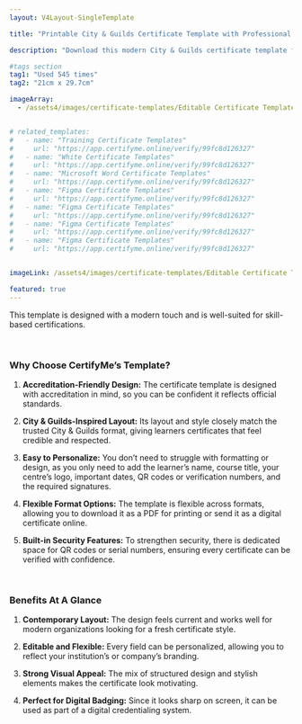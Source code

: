 ```yaml
---
layout: V4Layout-SingleTemplate

title: "Printable City & Guilds Certificate Template with Professional Classic Layout"

description: "Download this modern City & Guilds certificate template for professional awards. Fully editable and printable; perfect for skill certification and recognition."

#tags section
tag1: "Used 545 times"
tag2: "21cm x 29.7cm"

imageArray:
  - /assets4/images/certificate-templates/Editable Certificate Template 2.png


# related_templates:
#   - name: "Training Certificate Templates"
#     url: "https://app.certifyme.online/verify/99fc8d126327"
#   - name: "White Certificate Templates"
#     url: "https://app.certifyme.online/verify/99fc8d126327"
#   - name: "Microsoft Word Certificate Templates"
#     url: "https://app.certifyme.online/verify/99fc8d126327"
#   - name: "Figma Certificate Templates"
#     url: "https://app.certifyme.online/verify/99fc8d126327"  
#   - name: "Figma Certificate Templates"
#     url: "https://app.certifyme.online/verify/99fc8d126327"  
#   - name: "Figma Certificate Templates"
#     url: "https://app.certifyme.online/verify/99fc8d126327"  
#   - name: "Figma Certificate Templates"
#     url: "https://app.certifyme.online/verify/99fc8d126327"        


imageLink: /assets4/images/certificate-templates/Editable Certificate Template 2.png

featured: true
---
```


This template is designed with a modern touch and is well-suited for skill-based certifications.

<br>

### Why Choose CertifyMe’s Template?

1. **Accreditation-Friendly Design:** The certificate template is designed with accreditation in mind, so you can be confident it reflects official standards.

1. **City & Guilds-Inspired Layout:** Its layout and style closely match the trusted City & Guilds format, giving learners certificates that feel credible and respected.

1. **Easy to Personalize:** You don’t need to struggle with formatting or design, as you only need to add the learner’s name, course title, your centre’s logo, important dates, QR codes or verification numbers, and the required signatures.

1. **Flexible Format Options:** The template is flexible across formats, allowing you to download it as a PDF for printing or send it as a digital certificate online.

1. **Built-in Security Features:** To strengthen security, there is dedicated space for QR codes or serial numbers, ensuring every certificate can be verified with confidence.

<br>

### Benefits At A Glance

1. **Contemporary Layout:** The design feels current and works well for modern organizations looking for a fresh certificate style.

1. **Editable and Flexible:** Every field can be personalized, allowing you to reflect your institution’s or company’s branding.

1. **Strong Visual Appeal:** The mix of structured design and stylish elements makes the certificate look motivating.

1. **Perfect for Digital Badging:** Since it looks sharp on screen, it can be used as part of a digital credentialing system.

